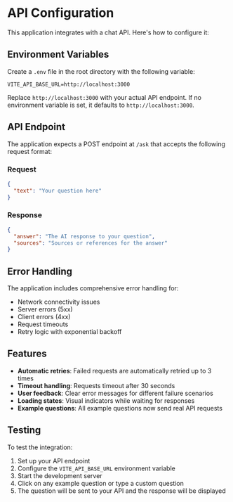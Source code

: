 # API Configuration

This application integrates with a chat API. Here's how to configure it:

## Environment Variables

Create a `.env` file in the root directory with the following variable:

```env
VITE_API_BASE_URL=http://localhost:3000
```

Replace `http://localhost:3000` with your actual API endpoint. If no environment variable is set, it defaults to `http://localhost:3000`.

## API Endpoint

The application expects a POST endpoint at `/ask` that accepts the following request format:

### Request

```json
{
  "text": "Your question here"
}
```

### Response

```json
{
  "answer": "The AI response to your question",
  "sources": "Sources or references for the answer"
}
```

## Error Handling

The application includes comprehensive error handling for:

- Network connectivity issues
- Server errors (5xx)
- Client errors (4xx)
- Request timeouts
- Retry logic with exponential backoff

## Features

- **Automatic retries**: Failed requests are automatically retried up to 3 times
- **Timeout handling**: Requests timeout after 30 seconds
- **User feedback**: Clear error messages for different failure scenarios
- **Loading states**: Visual indicators while waiting for responses
- **Example questions**: All example questions now send real API requests

## Testing

To test the integration:

1. Set up your API endpoint
2. Configure the `VITE_API_BASE_URL` environment variable
3. Start the development server
4. Click on any example question or type a custom question
5. The question will be sent to your API and the response will be displayed
